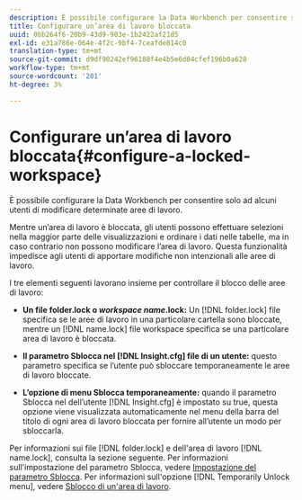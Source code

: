 ```yaml
---
description: È possibile configurare la Data Workbench per consentire solo ad alcuni utenti di modificare determinate aree di lavoro.
title: Configurare un’area di lavoro bloccata
uuid: 0bb264f6-20b9-43d9-903e-1b2422af21d5
exl-id: e31a786e-064e-4f2c-9bf4-7ceafde814c0
translation-type: tm+mt
source-git-commit: d9df90242ef96188f4e4b5e6d04cfef196b0a628
workflow-type: tm+mt
source-wordcount: '201'
ht-degree: 3%

---
```


# Configurare un’area di lavoro bloccata{#configure-a-locked-workspace}

È possibile configurare la Data Workbench per consentire solo ad alcuni utenti di modificare determinate aree di lavoro.

Mentre un’area di lavoro è bloccata, gli utenti possono effettuare selezioni nella maggior parte delle visualizzazioni e ordinare i dati nelle tabelle, ma in caso contrario non possono modificare l’area di lavoro. Questa funzionalità impedisce agli utenti di apportare modifiche non intenzionali alle aree di lavoro.

I tre elementi seguenti lavorano insieme per controllare il blocco delle aree di lavoro:

* **Un file folder.lock o  *workspace name*.lock:** Un  [!DNL folder.lock] file specifica se le aree di lavoro in una particolare cartella sono bloccate, mentre un  [!DNL name.lock] file workspace specifica se una particolare area di lavoro è bloccata.

* **Il parametro Sblocca nel  [!DNL Insight.cfg] file di un utente:** questo parametro specifica se l’utente può sbloccare temporaneamente le aree di lavoro bloccate.
* **L’opzione di menu Sblocca temporaneamente:** quando il parametro Sblocca nel dell’utente  [!DNL Insight.cfg] è impostato su true, questa opzione viene visualizzata automaticamente nel menu della barra del titolo di ogni area di lavoro bloccata per fornire all’utente un modo per sbloccarla.

Per informazioni sui file [!DNL folder.lock] e dell&#39;area di lavoro [!DNL name.lock], consulta la sezione seguente. Per informazioni sull&#39;impostazione del parametro Sblocca, vedere [Impostazione del parametro Sblocca](../../../../home/c-get-started/c-intf-anlys-ftrs/c-config-locked-wkspc/c-unlck-param.md#concept-b018a85c6217489aa01b17845872df7f). Per informazioni sull&#39;opzione [!DNL Temporarily Unlock menu], vedere [Sblocco di un&#39;area di lavoro](../../../../home/c-get-started/c-work-worksp/c-unlock-wksp.md#concept-18ada952aecf45c79a806b31b294023e).

